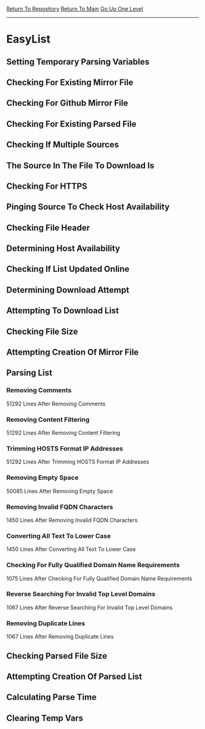 [Return To Repository](https://github.com/deathbybandaid/piholeparser/)
[Return To Main](https://github.com/deathbybandaid/piholeparser/blob/master/RecentRunLogs/Mainlog.md)
[Go Up One Level](https://github.com/deathbybandaid/piholeparser/blob/master/RecentRunLogs/TopLevelScripts/30-Processing-External-Blacklists.md)
____________________________________
# EasyList
## Setting Temporary Parsing Variables
## Checking For Existing Mirror File
## Checking For Github Mirror File
## Checking For Existing Parsed File
## Checking If Multiple Sources
## The Source In The File To Download Is
## Checking For HTTPS
## Pinging Source To Check Host Availability
## Checking File Header
## Determining Host Availability
## Checking If List Updated Online
## Determining Download Attempt
## Attempting To Download List
## Checking File Size
## Attempting Creation Of Mirror File
## Parsing List
### Removing Comments
51292 Lines After Removing Comments
### Removing Content Filtering
51292 Lines After Removing Content Filtering
### Trimming HOSTS Format IP Addresses
51292 Lines After Trimming HOSTS Format IP Addresses
### Removing Empty Space
50085 Lines After Removing Empty Space
### Removing Invalid FQDN Characters
1450 Lines After Removing Invalid FQDN Characters
### Converting All Text To Lower Case
1450 Lines After Converting All Text To Lower Case
### Checking For Fully Qualified Domain Name Requirements
1075 Lines After Checking For Fully Qualified Domain Name Requirements
### Reverse Searching For Invalid Top Level Domains
1067 Lines After Reverse Searching For Invalid Top Level Domains
### Removing Duplicate Lines
1067 Lines After Removing Duplicate Lines
## Checking Parsed File Size
## Attempting Creation Of Parsed List
## Calculating Parse Time
## Clearing Temp Vars
